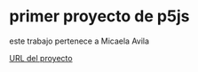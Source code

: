 # primer proyecto de p5js

este trabajo pertenece a Micaela Avila

[URL del proyecto](https://editor.p5js.org/Micaela198/sketches/Uys7Q3d3f)

